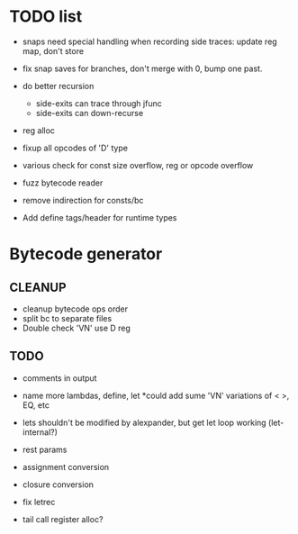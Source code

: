 # TODO list

* snaps need special handling when recording side traces: update reg map, don't store
* fix snap saves for branches, don't merge with 0, bump one past.

* do better recursion
  * side-exits can trace through jfunc
  * side-exits can down-recurse

* reg alloc
* fixup all opcodes of 'D' type
* various check for const size overflow, reg or opcode overflow
* fuzz bytecode reader
* remove indirection for consts/bc
* Add define tags/header for runtime types

# Bytecode generator

## CLEANUP
* cleanup bytecode ops order
* split bc to separate files
* Double check 'VN' use D reg

## TODO
* comments in output
* name more lambdas, define, let
*could add sume 'VN' variations of < >, EQ, etc


* lets shouldn't be modified by alexpander, but get let loop working (let-internal?)
* rest params
* assignment conversion
* closure conversion
* fix letrec
* tail call register alloc?

